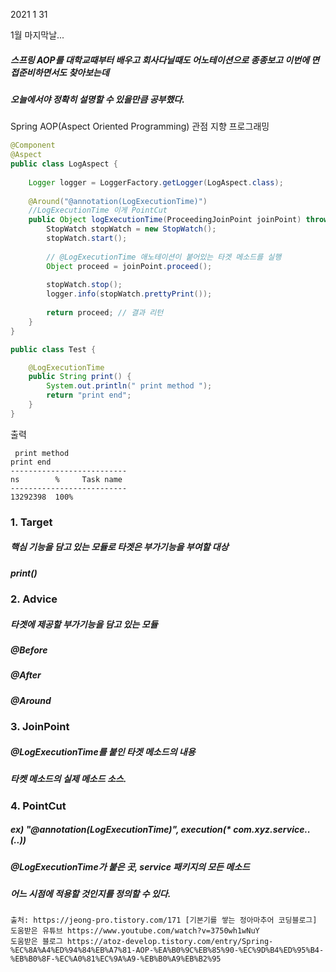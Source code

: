 2021 1 31

1월 마지막날...

##### 스프링 AOP를 대학교때부터 배우고 회사다닐때도 어노테이션으로 종종보고 이번에 면접준비하면서도 찾아보는데
##### 오늘에서야 정확히 설명할 수 있을만큼 공부했다.
Spring AOP(Aspect Oriented Programming) 관점 지향 프로그래밍

```java
@Component
@Aspect
public class LogAspect {
    
    Logger logger = LoggerFactory.getLogger(LogAspect.class);
    
    @Around("@annotation(LogExecutionTime)")
    //LogExecutionTime 이게 PointCut 
    public Object logExecutionTime(ProceedingJoinPoint joinPoint) throws Throwable {
        StopWatch stopWatch = new StopWatch();
        stopWatch.start();
        
        // @LogExecutionTime 애노테이션이 붙어있는 타겟 메소드를 실행
        Object proceed = joinPoint.proceed();
        
        stopWatch.stop();
        logger.info(stopWatch.prettyPrint());
        
        return proceed; // 결과 리턴
    }
}

public class Test {

    @LogExecutionTime
    public String print() {
        System.out.println(" print method ");
        return "print end";
    }
}

```
출력
```
 print method
print end
--------------------------
ns        %     Task name
--------------------------
13292398  100%
```

### 1. Target
##### 핵심 기능을 담고 있는 모듈로 타겟은 부가기능을 부여할 대상
##### print()

### 2. Advice
##### 타겟에 제공할 부가기능을 담고 있는 모듈
##### @Before
##### @After
##### @Around

### 3. JoinPoint
##### @LogExecutionTime를 붙인 타겟 메소드의 내용
##### 타켓 메소드의 실제 메소드 소스.

### 4. PointCut
##### ex) "@annotation(LogExecutionTime)", execution(* com.xyz.service.*.*(..))
##### @LogExecutionTime가 붙은 곳, service 패키지의 모든 메소드
##### 어느 시점에 적용할 것인지를 정의할 수 있다.

```
출처: https://jeong-pro.tistory.com/171 [기본기를 쌓는 정아마추어 코딩블로그]
도움받은 유튜브 https://www.youtube.com/watch?v=3750wh1wNuY
도움받은 블로그 https://atoz-develop.tistory.com/entry/Spring-%EC%8A%A4%ED%94%84%EB%A7%81-AOP-%EA%B0%9C%EB%85%90-%EC%9D%B4%ED%95%B4-%EB%B0%8F-%EC%A0%81%EC%9A%A9-%EB%B0%A9%EB%B2%95
```
